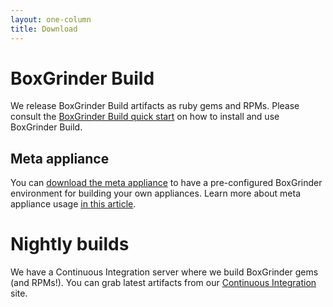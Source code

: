 ```yaml
---
layout: one-column
title: Download
---
```


# BoxGrinder Build

We release BoxGrinder Build artifacts as ruby gems and RPMs. Please consult the [BoxGrinder Build quick start][bgbuild_quick_start] on how to install and use BoxGrinder Build.

## Meta appliance

You can [download the meta appliance][meta_download] to have a pre-configured BoxGrinder environment for building your own appliances. Learn more about meta appliance usage [in this article][bgbuild_meta_appliance].

# Nightly builds

We have a Continuous Integration server where we build BoxGrinder gems (and RPMs!). You can grab latest artifacts from our [Continuous Integration][ci] site.

[meta_download]: /download/boxgrinder-build-meta-appliance
[bgbuild_quick_start]: /tutorials/boxgrinder-build-quick-start
[bgbuild_meta_appliance]: /tutorials/boxgrinder-build-meta-appliance
[ci]: http://ci.stormgrind.org/project.html?projectId=project2&tab=projectOverview&guest=1

